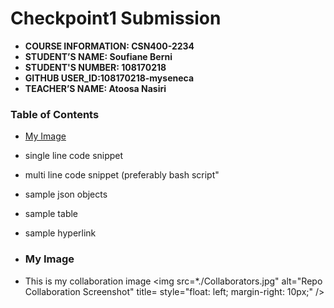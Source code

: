 # Checkpoint1 Submission


- **COURSE INFORMATION: CSN400-2234**
- **STUDENT’S NAME: Soufiane Berni**
- **STUDENT'S NUMBER: 108170218**
- **GITHUB USER_ID:108170218-myseneca** 
- **TEACHER’S NAME: Atoosa Nasiri**

### Table of Contents
- [My Image](#my-image)
- single line code snippet
- multi line code snippet (preferably bash script"
- sample json objects
- sample table
- sample hyperlink

- ### My Image
- This is my collaboration image
<img src=*./Collaborators.jpg"
     alt="Repo Collaboration Screenshot"
     title=
     style="float: left; margin-right: 10px;" />

